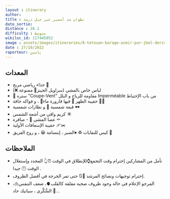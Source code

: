 ```yaml
---
layout : itinerary
author: 
title : تطوان سد أسمير عبر جبل درسة 
date_sortie: 
distance : 26.1
difficulty : متوسط  
wikiloc_id: 117445052
image : assets/images/itineraries/8-tetouan-barage-asmir-par-jbel-derssa/map.jpg
date : 27/10/2022
raporteur: ياسين 
---
```



## المعدات
-  حذاء رياضي مريح 👟
- لباس خاص بالمشي (سراويل الجينز👖 ممنوعة ❌)
- 🧥 ستره "Coupe-Vent" مقاومة للرياح و البلل Imperméable من باب الإحتياط
- حقيبة الظهر 🎒 فيها قارورة ماء🍶 ،
و فواكه جافة 🥜🌰
- قبعة شمسية 👒 و نظارات شمسية 🕶
- كريم واقي من أشعة الشمس ☀️
- عصا المشي 🦯
-️ صافرة ⚰️
- حقيبة الإسعافات الأولية 🩹✂️
- كيس للنفايات ♻️
♦️الصبر ، إبتسامة 😀 ، و روح الفريق 🤝

## الملاحظات 

- نأمل من المشاركين إحترام وقت التجمع⌚للإنطلاق في الوقت ⏰👆 المحدد وإستغلال الوقت 🕛 جيدا .
- إحترام توجيهات ونصائح المرشد 👤🔃
حتى تمر الخرجة في أفضل الظروف.
- المرجو الإعلام في حالة وجود ظروف صحية مقلقة كالقلب🫀، ضعف التنفس🫁،
السُّكَّري ، سياتيك حاد 🦴...
